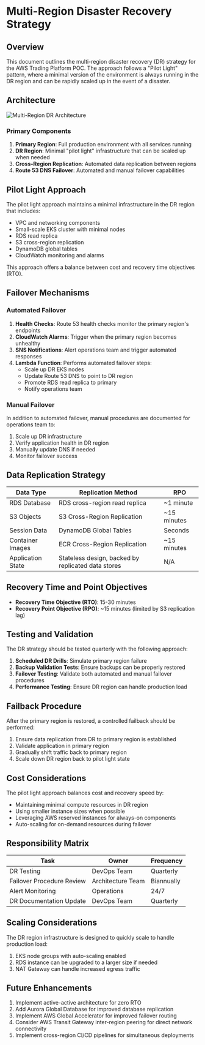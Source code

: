 # Multi-Region Disaster Recovery Strategy

## Overview

This document outlines the multi-region disaster recovery (DR) strategy for the AWS Trading Platform POC. The approach follows a "Pilot Light" pattern, where a minimal version of the environment is always running in the DR region and can be rapidly scaled up in the event of a disaster.

## Architecture

![Multi-Region DR Architecture](../images/multi-region-dr-architecture.png)

### Primary Components

1. **Primary Region**: Full production environment with all services running
2. **DR Region**: Minimal "pilot light" infrastructure that can be scaled up when needed
3. **Cross-Region Replication**: Automated data replication between regions
4. **Route 53 DNS Failover**: Automated and manual failover capabilities

## Pilot Light Approach

The pilot light approach maintains a minimal infrastructure in the DR region that includes:

- VPC and networking components
- Small-scale EKS cluster with minimal nodes
- RDS read replica
- S3 cross-region replication
- DynamoDB global tables
- CloudWatch monitoring and alarms

This approach offers a balance between cost and recovery time objectives (RTO).

## Failover Mechanisms

### Automated Failover

1. **Health Checks**: Route 53 health checks monitor the primary region's endpoints
2. **CloudWatch Alarms**: Trigger when the primary region becomes unhealthy
3. **SNS Notifications**: Alert operations team and trigger automated responses
4. **Lambda Function**: Performs automated failover steps:
   - Scale up DR EKS nodes
   - Update Route 53 DNS to point to DR region
   - Promote RDS read replica to primary
   - Notify operations team

### Manual Failover

In addition to automated failover, manual procedures are documented for operations team to:

1. Scale up DR infrastructure
2. Verify application health in DR region
3. Manually update DNS if needed
4. Monitor failover success

## Data Replication Strategy

| Data Type | Replication Method | RPO |
|-----------|-------------------|-----|
| RDS Database | RDS cross-region read replica | ~1 minute |
| S3 Objects | S3 Cross-Region Replication | ~15 minutes |
| Session Data | DynamoDB Global Tables | Seconds |
| Container Images | ECR Cross-Region Replication | ~15 minutes |
| Application State | Stateless design, backed by replicated data stores | N/A |

## Recovery Time and Point Objectives

- **Recovery Time Objective (RTO)**: 15-30 minutes
- **Recovery Point Objective (RPO)**: ~15 minutes (limited by S3 replication lag)

## Testing and Validation

The DR strategy should be tested quarterly with the following approach:

1. **Scheduled DR Drills**: Simulate primary region failure
2. **Backup Validation Tests**: Ensure backups can be properly restored
3. **Failover Testing**: Validate both automated and manual failover procedures
4. **Performance Testing**: Ensure DR region can handle production load

## Failback Procedure

After the primary region is restored, a controlled failback should be performed:

1. Ensure data replication from DR to primary region is established
2. Validate application in primary region
3. Gradually shift traffic back to primary region
4. Scale down DR region back to pilot light state

## Cost Considerations

The pilot light approach balances cost and recovery speed by:

- Maintaining minimal compute resources in DR region
- Using smaller instance sizes when possible
- Leveraging AWS reserved instances for always-on components
- Auto-scaling for on-demand resources during failover

## Responsibility Matrix

| Task | Owner | Frequency |
|------|-------|-----------|
| DR Testing | DevOps Team | Quarterly |
| Failover Procedure Review | Architecture Team | Biannually |
| Alert Monitoring | Operations | 24/7 |
| DR Documentation Update | DevOps Team | Quarterly |

## Scaling Considerations

The DR region infrastructure is designed to quickly scale to handle production load:

1. EKS node groups with auto-scaling enabled
2. RDS instance can be upgraded to a larger size if needed
3. NAT Gateway can handle increased egress traffic

## Future Enhancements

1. Implement active-active architecture for zero RTO
2. Add Aurora Global Database for improved database replication
3. Implement AWS Global Accelerator for improved failover routing
4. Consider AWS Transit Gateway inter-region peering for direct network connectivity
5. Implement cross-region CI/CD pipelines for simultaneous deployments
